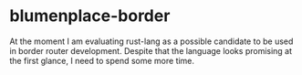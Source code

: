blumenplace-border
==================

At the moment I am evaluating rust-lang as a possible candidate to be used in border router development.
Despite that the language looks promising at the first glance, I need to spend some more time.

